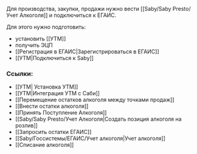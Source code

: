 Для производства, закупки, продажи нужно вести [[Saby/Saby Presto/Учет Алкоголя]]  и подключиться к ЕГАИС.

Для этого нужно подготовить:
- установить [[УТМ]]
- получить ЭЦП
- [[Регистрация в ЕГАИС|Зарегистрироваться в ЕГАИС]]
- [[УТМ|Подключиться к Saby]]

### Ссылки:
- [[УТМ| Установка УТМ]]
- [[УТМ|Интеграция УТМ с Саби]]
- [[Перемещение остатков алкоголя между точками продаж]]
- [[Внести остатки алкоголя]]
- [[Принять Поступление Алкоголя]]
- [[Saby/Saby Presto/Учет Алкоголя|Создать позиция алкоголя на розлив]]
- [[Запросить остатки ЕГАИС]]
- [[Saby/Госсистемы/ЕГАИС/Учет алкоголя|Учет алкоголя]]
- [[Списание алкоголя]]
